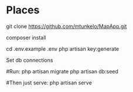 # Places

git clone https://github.com/mtunkelo/MapApp.git

composer install

cd .env.example .env
php artisan key:generate

Set db connections

#Run:
php artisan migrate
php artisan db:seed

#Then just serve:
php artisan serve
